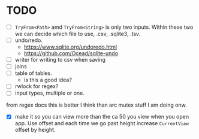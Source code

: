 # TODO
- [ ] `TryFrom<Path>` amd `TryFrom<String>` is only two inputs. Within these two we can decide which file to use, .csv, .sqlite3, .tsv.
- [ ] undo/redo. 
    - <https://www.sqlite.org/undoredo.html>
    - <https://github.com/Ocead/sqlite-undo>
- [ ] writer for writing to csv when saving
- [ ] joins
- [ ] table of tables. 
	- is this a good idea?
- [ ] rwlock for regex?
- [ ] input types, multiple or one.

from regex docs
this is better I think than arc mutex stuff I am doing onw.

- [x] make it so you can view more than the ca 50 you view when you open app. Use offset and each time we go past height increase `CurrentView` offset by height.
